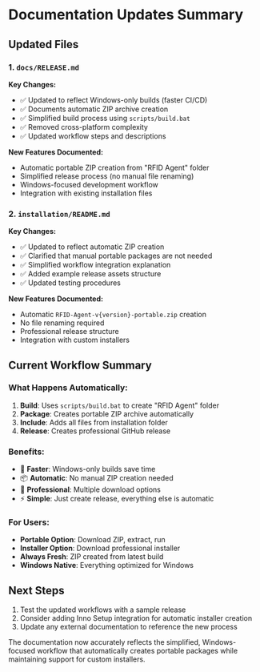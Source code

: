 # Documentation Updates Summary

## Updated Files

### 1. `docs/RELEASE.md`

**Key Changes:**

- ✅ Updated to reflect Windows-only builds (faster CI/CD)
- ✅ Documents automatic ZIP archive creation
- ✅ Simplified build process using `scripts/build.bat`
- ✅ Removed cross-platform complexity
- ✅ Updated workflow steps and descriptions

**New Features Documented:**

- Automatic portable ZIP creation from "RFID Agent" folder
- Simplified release process (no manual file renaming)
- Windows-focused development workflow
- Integration with existing installation files

### 2. `installation/README.md`

**Key Changes:**

- ✅ Updated to reflect automatic ZIP creation
- ✅ Clarified that manual portable packages are not needed
- ✅ Simplified workflow integration explanation
- ✅ Added example release assets structure
- ✅ Updated testing procedures

**New Features Documented:**

- Automatic `RFID-Agent-v{version}-portable.zip` creation
- No file renaming required
- Professional release structure
- Integration with custom installers

## Current Workflow Summary

### What Happens Automatically:

1. **Build**: Uses `scripts/build.bat` to create "RFID Agent" folder
2. **Package**: Creates portable ZIP archive automatically
3. **Include**: Adds all files from installation folder
4. **Release**: Creates professional GitHub release

### Benefits:

- 🚀 **Faster**: Windows-only builds save time
- 📦 **Automatic**: No manual ZIP creation needed
- 🔧 **Professional**: Multiple download options
- ⚡ **Simple**: Just create release, everything else is automatic

### For Users:

- **Portable Option**: Download ZIP, extract, run
- **Installer Option**: Download professional installer
- **Always Fresh**: ZIP created from latest build
- **Windows Native**: Everything optimized for Windows

## Next Steps

1. Test the updated workflows with a sample release
2. Consider adding Inno Setup integration for automatic installer creation
3. Update any external documentation to reference the new process

The documentation now accurately reflects the simplified, Windows-focused workflow that automatically creates portable packages while maintaining support for custom installers.
